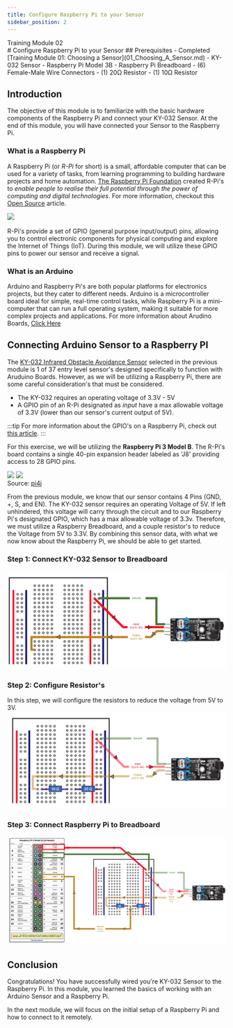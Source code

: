 ```yaml
---
title: Configure Raspberry Pi to your Sensor
sidebar_position: 2
---
```


<div style={{ color: "#039dfc", fontWeight: "bold" }}>Training Module 02</div>
# Configure Raspberry Pi to your Sensor
## Prerequisites
- Completed [Training Module 01: Choosing a Sensor](01_Choosing_A_Sensor.md)
- KY-032 Sensor
- Raspberry Pi Model 3B
- Raspberry Pi Breadboard
- (6) Female-Male Wire Connectors
- (1) 20Ω Resistor
- (1) 10Ω Resistor

## Introduction
The objective of this module is to familiarize with the basic hardware components of the Raspberry Pi and connect your KY-032 Sensor. At the end of this module, you will have connected your Sensor to the Raspberry Pi. 

### What is a Raspberry Pi
A Raspberry Pi (or <em>R-Pi</em> for short) is a small, affordable computer that can be used for a variety of tasks, from learning programming to building hardware projects and home automation. [The Raspberry Pi Foundation](https://www.raspberrypi.org/about/) created R-Pi's to <em>enable people to realise their full potential through the power of computing and digital technologies</em>. For more information, checkout this [Open Source](https://opensource.com/resources/raspberry-pi) article.
<div style={{ width:"100%", justifyContent:"center", marginBottom:"20px", display:"flex", height:"150px" }}>
    <img src="https://opensource.com/sites/default/files/uploads/raspberry-pi-3bplus-1.jpg"/>
</div>

R-Pi's provide a set of GPIO (general purpose input/output) pins, allowing you to control electronic components for physical computing and explore the Internet of Things (IoT). During this module, we will utilize these GPIO pins to power our sensor and receive a signal.

### What is an Arduino 
Arduino and Raspberry Pi's are both popular platforms for electronics projects, but they cater to different needs. Arduino is a microcontroller board ideal for simple, real-time control tasks, while Raspberry Pi is a mini-computer that can run a full operating system, making it suitable for more complex projects and applications. For more information about Arudino Boards, [Click Here](https://www.arduino.cc/en/Guide/Introduction/)

## Connecting Arduino Sensor to a Raspberry PI

The [KY-032 Infrared Obstacle Avoidance Sensor](https://arduinomodules.info/ky-032-infrared-obstacle-avoidance-sensor-module/) selected in the previous module is 1 of 37 entry level sensor's designed specifically to function with Aruduino Boards. However, as we will be utilizing a Raspberry Pi, there are some careful consideration's that must be considered. 

- The KY-032 requires an operating voltage of 3.3V - 5V
- A GPIO pin of an R-Pi designated as <em>input</em> have a max allowable voltage of 3.3V (lower than our sensor's current output of 5V).

:::tip
For more information about the GPIO's on a Raspberry Pi, check out [this article](https://www.futurelearn.com/info/courses/robotics-with-raspberry-pi/0/steps/75878).
:::

For this exercise, we will be utilizing the <b>Raspberry Pi 3 Model B</b>. The R-Pi's board contains a single 40-pin expansion header labeled as 'J8' providing access to 28 GPIO pins.

<div style={{ width:"100%", display:"flex", justifyContent:"center", marginBottom:"30px" }}>
    <div style={{ width:"400px", position:"relative" }}>
        <img src="https://www.pi4j.com/1.2/images/j8header-photo.png"/>
        <img src="https://www.pi4j.com/1.2/images/j8header-3b.png"/>
        <div style={{ position:"absolute", right:"0", fontSize:"10" }}>Source: <a href="https://www.pi4j.com/1.2/pins/model-3b-rev1.html">pi4j</a></div>
    </div>
</div>


From the previous module, we know that our sensor contains 4 Pins (GND, +, S, and EN). The KY-032 sensor requires an operating Voltage of 5V. If left unhindered, this voltage will carry through the circuit and to our Raspberry Pi's designated GPIO, which has a max allowable voltage of 3.3v. Therefore, we must utilize a Raspberry Breadboard, and a couple resistor's to reduce the Voltage from 5V to 3.3V. By combining this sensor data, with what we now know about the Raspberry Pi, we should be able to get started. 

### Step 1: Connect KY-032 Sensor to Breadboard
![Wire Configuration from Sensor to Breadboard](../../../static/img/KY032_to_BB.png)

### Step 2: Configure Resistor's
In this step, we will configure the resistors to reduce the voltage from 5V to 3V.
![Adding Resistors](../../../static/img/Resistors.png)

### Step 3: Connect Raspberry Pi to Breadboard
![Final Setup](../../../static/img/RPI_Sensor_Setup.png)

## Conclusion
Congratulations! You have successfully wired you're KY-032 Sensor to the Raspberry Pi. In this module, you learned the basics of working with an Arduino Sensor and a Raspberry Pi. 

In the next module, we will focus on the initial setup of a Raspberry Pi and how to connect to it remotely. 




